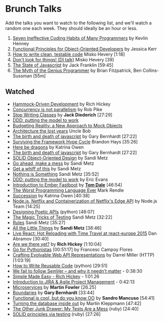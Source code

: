 # Brunch Talks

Add the talks you want to watch to the following list, and we'll watch a random one each week. They should ideally be an hour or less. 

1. [Seven Ineffective Coding Habits of Many Programmers](https://vimeo.com/97329157) by Kevlin Henney 
2. [Functional Principles for Object-Oriented Developers](https://www.youtube.com/watch?v=pMGY9ViIGNU) by Jessica Kerr
3. [How to write clean, testable code](http://youtu.be/XcT4yYu_TTs) Misko Hevery [1:18]
4. [Don't look for things! (DI talk)](https://www.youtube.com/watch?v=RlfLCWKxHJ0) Misko Hevery [39]
4. [The State of Javascript](https://www.youtube.com/watch?v=5NIL3Epadj0) by Jack Franklin [59:45]
5. [The Myth of the Genius Programmer](https://www.youtube.com/watch?v=0SARbwvhupQ&t=2s) by Brian Fitzpatrick, Ben Collins-Sussman [55m]

## Watched

* [Hammock-Driven Development](https://www.youtube.com/watch?v=f84n5oFoZBc) by Rich Hickey
* [Concurrency is not parallelism](https://www.youtube.com/watch?v=cN_DpYBzKso) by Rob Pike
* [Stop Writing Classes](http://pyvideo.org/video/880/stop-writing-classes) by **Jack Diederich** [27:29]
* [DDD: putting the model to work](https://www.infoq.com/presentations/model-to-work-evans)
* [Budgeting Reality: a New Approach to Mock Objects](https://vimeo.com/53276460)
* [Architecture the lost years](http://www.confreaks.com/videos/759-rubymidwest2011-keynote-architecture-the-lost-years) Uncle Bob
* [The birth and death of javascript](https://www.destroyallsoftware.com/talks/the-birth-and-death-of-javascript) by Gary Bernhardt [27:22]
* [Surviving the Framework Hype Cycle](https://www.youtube.com/watch?v=9zc4DSTRGeM) Brandon Hays [35:26]
* [Here be dragons](http://kytrinyx.com/presentations/here-be-dragons) by Katrina Owen
* [The birth and death of javascript](https://www.destroyallsoftware.com/talks/the-birth-and-death-of-javascript) by Gary Bernhardt [27:22]
* [SOLID Object-Oriented Design](https://www.youtube.com/watch?v=v-2yFMzxqwU) by Sandi Metz
* [Go ahead, make a mess](https://www.youtube.com/watch?v=f5I1iyso29U) by Sandi Metz
* [Get a whiff of this](https://www.youtube.com/watch?v=PJjHfa5yxlU) by Sandi Metz
* [Nothing is Something](https://www.youtube.com/watch?v=OMPfEXIlTVE) Sandi Metz [35:52]
* [DDD: putting the model to work](https://www.infoq.com/presentations/model-to-work-evans) by Eric Evans
* [Introduction to Ember Fastboot](https://vimeo.com/157688134) by [**Tom Dale**](https://twitter.com/tomdale) [46:54]
* [The Worst Programming Language Ever](https://www.infoq.com/presentations/worst-programming-language) Mark Rendle
* [Succession](https://youtu.be/59YClXmkCVM) by Katrina Owen [40:38]
* [Node.js, Netflix and Containerization of Netflix's Edge API](https://www.youtube.com/watch?v=oP7R20IYcs8&feature=youtu.be) by Node.js Team [14:25]
* [Designing Poetic APIs](https://www.youtube.com/watch?v=JQYnFyG7A8c) (python) [48:07]
* [The Magic Tricks of Testing](https://www.youtube.com/watch?v=URSWYvyc42M) Sandi Metz [32:22]
* [Rules](https://www.youtube.com/watch?v=npOGOmkxuio) Sandi Metz [35:27]
* [All the Little Things](https://youtu.be/8bZh5LMaSmE) by **Sandi Metz** [38:46]
* [Live React: Hot Reloading with Time Travel at react-europe 2015](https://www.youtube.com/watch?v=xsSnOQynTHs) Dan Abramov [30:40]
* [Are we there yet?](http://www.infoq.com/presentations/Are-We-There-Yet-Rich-Hickey) by **Rich Hickey** [1:10:04]
* [Go for Pythonistas](https://www.youtube.com/watch?v=elu0VpLzJL8) [00:51:17] by Francesc Campoy Flores
* [Crafting Evolvable Web API Representations](https://vimeo.com/131643022) by Darrel Miller (HTTP) [1:03:19]
* [How to Write Reusable Code](https://www.youtube.com/watch?v=r9cnHO15YgU) (python) [29:51]
* [We fail to follow SemVer – and why it needn’t matter](https://www.youtube.com/watch?v=tc2UgG5L7WM) - 0:38:30
* [Simple Made Easy - Rich Hickey](http://www.infoq.com/presentations/Simple-Made-Easy) - 1:01.26
* [Introduction to JIRA & Agile Project Management](https://www.youtube.com/watch?v=NrHpXvDXVrw) - 0:42:13
* [Microservices](https://www.youtube.com/watch?v=wgdBVIX9ifA) by **Martin Fowler** [26.25]
* [Boundaries](https://www.destroyallsoftware.com/talks/boundaries) by **Gary Bernhardt** [33:44]
* [Functional is cool, but do you know OO](http://www.parleys.com/play/51aa0172e4b01033a7e4b67a/) by **Sandro Mancuso** [54:41]
* [Turning the database inside out](https://www.youtube.com/watch?v=fU9hR3kiOK0) by Martin Kleppmann [47:42]
* [The Other Junk Drawer: My Tests Are a Mess](http://www.confreaks.tv/videos/mwrc2014-the-other-junk-drawer-my-tests-are-a-mess) (ruby) [24:40]
* [SOLID principles via testing](http://www.confreaks.tv/videos/larubyconf2014-solid-principles-through-tests) (ruby) [27:26]
